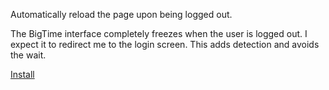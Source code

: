 Automatically reload the page upon being logged out.

The BigTime interface completely freezes when the user is logged out. I expect it to redirect me to the login screen. This adds detection and avoids the wait.

[Install](binki-bigtime-logout-detect.user.js?raw=1)
